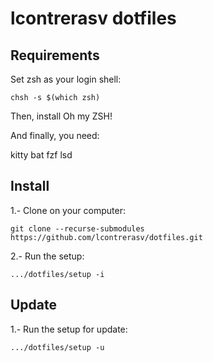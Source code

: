 lcontrerasv dotfiles
===========================

Requirements
------------

Set zsh as your login shell:

	chsh -s $(which zsh)

Then, install Oh my ZSH!

And finally, you need:

kitty
bat
fzf
lsd

Install
------------

1.- Clone on your computer:

	git clone --recurse-submodules https://github.com/lcontrerasv/dotfiles.git

2.- Run the setup:

	.../dotfiles/setup -i

Update
------------

1.- Run the setup for update:

	.../dotfiles/setup -u

